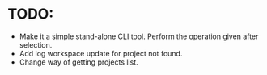 # TODO:

- Make it a simple stand-alone CLI tool. Perform the operation given after selection.
- Add log workspace update for project not found.
- Change way of getting projects list.